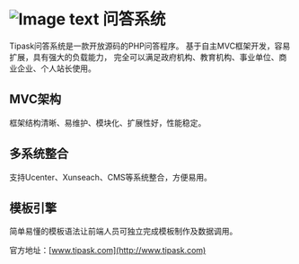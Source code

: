 ![Image text](http://www.tipask.com/css/logo.png) 问答系统
=============
Tipask问答系统是一款开放源码的PHP问答程序。
基于自主MVC框架开发，容易扩展，具有强大的负载能力，
完全可以满足政府机构、教育机构、事业单位、商业企业、个人站长使用。

MVC架构
-----------------------------------
框架结构清晰、易维护、模块化、扩展性好，性能稳定。

多系统整合
-----------------------------------  
支持Ucenter、Xunseach、CMS等系统整合，方便易用。

模板引擎
-----------------------------------  
简单易懂的模板语法让前端人员可独立完成模板制作及数据调用。

官方地址：[www.tipask.com](http://www.tipask.com)